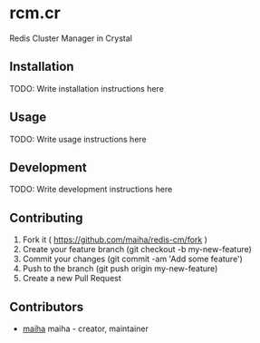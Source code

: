 # rcm.cr

Redis Cluster Manager in Crystal

## Installation


TODO: Write installation instructions here


## Usage



TODO: Write usage instructions here

## Development

TODO: Write development instructions here

## Contributing

1. Fork it ( https://github.com/maiha/redis-cm/fork )
2. Create your feature branch (git checkout -b my-new-feature)
3. Commit your changes (git commit -am 'Add some feature')
4. Push to the branch (git push origin my-new-feature)
5. Create a new Pull Request

## Contributors

- [maiha](https://github.com/maiha) maiha - creator, maintainer
